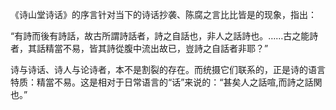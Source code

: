 《诗山堂诗话》的序言针对当下的诗话抄袭、陈腐之言比比皆是的现象，指出：

“有詩而後有詩話，故古所謂詩話者，詩之自話也，非人之話詩也。……古之能詩者，其話精當不易，皆其詩從腹中流出故已，豈詩之自話者非耶？”

诗与诗话、诗人与论诗者，本不是割裂的存在。而统摄它们联系的，正是诗的语言特质：精當不易。这是相对于日常语言的“话”来说的：“甚矣人之話喧,而詩之話関也。”
